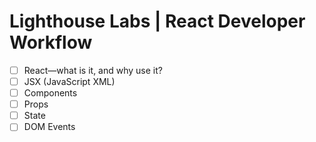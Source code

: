 # Lighthouse Labs | React Developer Workflow

* [ ] React—what is it, and why use it?
* [ ] JSX (JavaScript XML)
* [ ] Components
* [ ] Props
* [ ] State
* [ ] DOM Events
